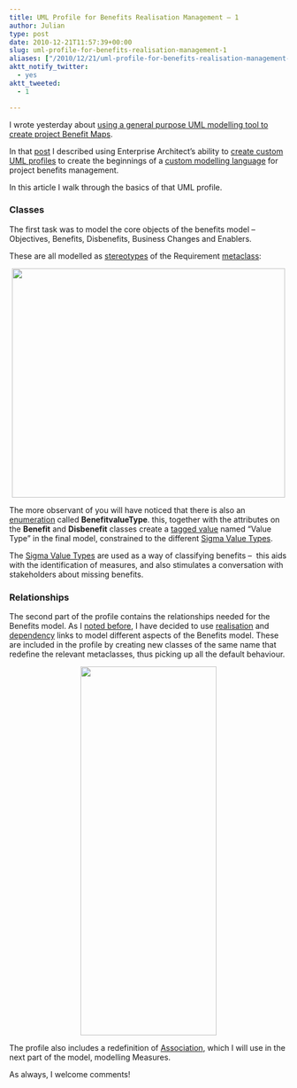 ```yaml
---
title: UML Profile for Benefits Realisation Management – 1
author: Julian
type: post
date: 2010-12-21T11:57:39+00:00
slug: uml-profile-for-benefits-realisation-management-1 
aliases: ["/2010/12/21/uml-profile-for-benefits-realisation-management-1"]
aktt_notify_twitter:
  - yes
aktt_tweeted:
  - 1

---
```

I wrote yesterday about [using a general purpose UML modelling tool to create project Benefit Maps][1].

In that [post][1] I described using Enterprise Architect&#8217;s ability to [create custom UML profiles][2] to create the beginnings of a [custom modelling language][3] for project benefits management.

In this article I walk through the basics of that UML profile.

### Classes

The first task was to model the core objects of the benefits model – Objectives, Benefits, Disbenefits, Business Changes and Enablers.

These are all modelled as [stereotypes][4] of the Requirement [metaclass][5]:

<p style="text-align: center;">
  <a href="https://www.synesthesia.co.uk/blog/wp-content/uploads/2010/12/brm-profile-01.gif"><img class="aligncenter size-full wp-image-22922" style="display: block; margin-left: auto; margin-right: auto;" title="brm-profile-01" src="https://www.synesthesia.co.uk/blog/wp-content/uploads/2010/12/brm-profile-01.gif" alt="" width="494" height="414" /></a>
</p>

The more observant of you will have noticed that there is also an [enumeration][6] called **BenefitvalueType**. this, together with the attributes on the **Benefit** and **Disbenefit** classes create a [tagged value][7] named “Value Type” in the final model, constrained to the different [Sigma Value Types][8].

The [Sigma Value Types][8] are used as a way of classifying benefits &#8211;  this aids with the identification of measures, and also stimulates a conversation with stakeholders about missing benefits.

### Relationships

The second part of the profile contains the relationships needed for the Benefits model. As I [noted before][1], I have decided to use [realisation][9] and [dependency][10] links to model different aspects of the Benefits model. These are included in the profile by creating new classes of the same name that redefine the relevant metaclasses, thus picking up all the default behaviour.

[<img class="aligncenter size-full wp-image-22925" style="display: block; float: none; margin-left: auto; margin-right: auto;" title="brm-profile-02" src="https://www.synesthesia.co.uk/blog/wp-content/uploads/2010/12/brm-profile-02.gif" alt="" width="246" height="666" />][11]

The profile also includes a redefinition of [Association][12], which I will use in the next part of the model, modelling Measures.

As always, I welcome comments!

 [1]: https://www.synesthesia.co.uk/blog/archives/2010/12/20/modelling-benefits-in-uml/
 [2]: https://www.sparxsystems.com/enterprise_architect_user_guide/8.0/modeling_languages/umlprofiles_2.html
 [3]: https://www.sparxsystems.com/enterprise_architect_user_guide/8.0/modeling_languages/extending_uml.html
 [4]: https://www.uml-diagrams.org/profile-diagrams.html#stereotype
 [5]: https://www.uml-diagrams.org/profile-diagrams.html#metaclass
 [6]: https://publib.boulder.ibm.com/infocenter/rtnlhelp/v6r0m0/index.jsp?topic=/com.ibm.xtools.modeler.doc/topics/cenum.html
 [7]: https://www.uml-diagrams.org/profile-diagrams.html#tagged-value
 [8]: https://books.google.com/books?id=2IfFQY_XrfAC&lpg=PA113&ots=r5fdUWFy3k&pg=PA113#v=onepage&q=sigma%20benefit%20value%20types&f=false
 [9]: https://www.uml-diagrams.org/class-diagrams.html#abstraction
 [10]: https://www.uml-diagrams.org/class-diagrams.html#dependency
 [11]: https://www.synesthesia.co.uk/blog/wp-content/uploads/2010/12/brm-profile-02.gif
 [12]: https://www.uml-diagrams.org/class-diagrams.html#association